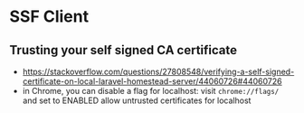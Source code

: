 # SSF Client


## Trusting your self signed CA certificate

* https://stackoverflow.com/questions/27808548/verifying-a-self-signed-certificate-on-local-laravel-homestead-server/44060726#44060726
* in Chrome, you can disable a flag for localhost: visit `chrome://flags/` and set to ENABLED allow untrusted certificates for localhost
